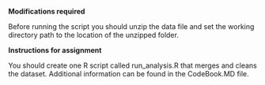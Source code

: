 **Modifications required**

Before running the script you should unzip the data file and set the working directory path to the location of the unzipped folder.

**Instructions for assignment**

You should create one R script called run\_analysis.R that merges and cleans the dataset. Additional information can be found in the CodeBook.MD file.
